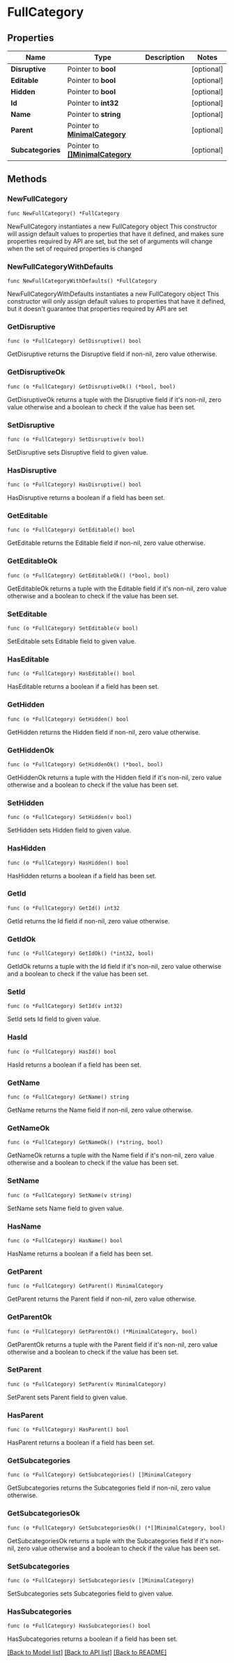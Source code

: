 # FullCategory

## Properties

Name | Type | Description | Notes
------------ | ------------- | ------------- | -------------
**Disruptive** | Pointer to **bool** |  | [optional] 
**Editable** | Pointer to **bool** |  | [optional] 
**Hidden** | Pointer to **bool** |  | [optional] 
**Id** | Pointer to **int32** |  | [optional] 
**Name** | Pointer to **string** |  | [optional] 
**Parent** | Pointer to [**MinimalCategory**](MinimalCategory.md) |  | [optional] 
**Subcategories** | Pointer to [**[]MinimalCategory**](MinimalCategory.md) |  | [optional] 

## Methods

### NewFullCategory

`func NewFullCategory() *FullCategory`

NewFullCategory instantiates a new FullCategory object
This constructor will assign default values to properties that have it defined,
and makes sure properties required by API are set, but the set of arguments
will change when the set of required properties is changed

### NewFullCategoryWithDefaults

`func NewFullCategoryWithDefaults() *FullCategory`

NewFullCategoryWithDefaults instantiates a new FullCategory object
This constructor will only assign default values to properties that have it defined,
but it doesn't guarantee that properties required by API are set

### GetDisruptive

`func (o *FullCategory) GetDisruptive() bool`

GetDisruptive returns the Disruptive field if non-nil, zero value otherwise.

### GetDisruptiveOk

`func (o *FullCategory) GetDisruptiveOk() (*bool, bool)`

GetDisruptiveOk returns a tuple with the Disruptive field if it's non-nil, zero value otherwise
and a boolean to check if the value has been set.

### SetDisruptive

`func (o *FullCategory) SetDisruptive(v bool)`

SetDisruptive sets Disruptive field to given value.

### HasDisruptive

`func (o *FullCategory) HasDisruptive() bool`

HasDisruptive returns a boolean if a field has been set.

### GetEditable

`func (o *FullCategory) GetEditable() bool`

GetEditable returns the Editable field if non-nil, zero value otherwise.

### GetEditableOk

`func (o *FullCategory) GetEditableOk() (*bool, bool)`

GetEditableOk returns a tuple with the Editable field if it's non-nil, zero value otherwise
and a boolean to check if the value has been set.

### SetEditable

`func (o *FullCategory) SetEditable(v bool)`

SetEditable sets Editable field to given value.

### HasEditable

`func (o *FullCategory) HasEditable() bool`

HasEditable returns a boolean if a field has been set.

### GetHidden

`func (o *FullCategory) GetHidden() bool`

GetHidden returns the Hidden field if non-nil, zero value otherwise.

### GetHiddenOk

`func (o *FullCategory) GetHiddenOk() (*bool, bool)`

GetHiddenOk returns a tuple with the Hidden field if it's non-nil, zero value otherwise
and a boolean to check if the value has been set.

### SetHidden

`func (o *FullCategory) SetHidden(v bool)`

SetHidden sets Hidden field to given value.

### HasHidden

`func (o *FullCategory) HasHidden() bool`

HasHidden returns a boolean if a field has been set.

### GetId

`func (o *FullCategory) GetId() int32`

GetId returns the Id field if non-nil, zero value otherwise.

### GetIdOk

`func (o *FullCategory) GetIdOk() (*int32, bool)`

GetIdOk returns a tuple with the Id field if it's non-nil, zero value otherwise
and a boolean to check if the value has been set.

### SetId

`func (o *FullCategory) SetId(v int32)`

SetId sets Id field to given value.

### HasId

`func (o *FullCategory) HasId() bool`

HasId returns a boolean if a field has been set.

### GetName

`func (o *FullCategory) GetName() string`

GetName returns the Name field if non-nil, zero value otherwise.

### GetNameOk

`func (o *FullCategory) GetNameOk() (*string, bool)`

GetNameOk returns a tuple with the Name field if it's non-nil, zero value otherwise
and a boolean to check if the value has been set.

### SetName

`func (o *FullCategory) SetName(v string)`

SetName sets Name field to given value.

### HasName

`func (o *FullCategory) HasName() bool`

HasName returns a boolean if a field has been set.

### GetParent

`func (o *FullCategory) GetParent() MinimalCategory`

GetParent returns the Parent field if non-nil, zero value otherwise.

### GetParentOk

`func (o *FullCategory) GetParentOk() (*MinimalCategory, bool)`

GetParentOk returns a tuple with the Parent field if it's non-nil, zero value otherwise
and a boolean to check if the value has been set.

### SetParent

`func (o *FullCategory) SetParent(v MinimalCategory)`

SetParent sets Parent field to given value.

### HasParent

`func (o *FullCategory) HasParent() bool`

HasParent returns a boolean if a field has been set.

### GetSubcategories

`func (o *FullCategory) GetSubcategories() []MinimalCategory`

GetSubcategories returns the Subcategories field if non-nil, zero value otherwise.

### GetSubcategoriesOk

`func (o *FullCategory) GetSubcategoriesOk() (*[]MinimalCategory, bool)`

GetSubcategoriesOk returns a tuple with the Subcategories field if it's non-nil, zero value otherwise
and a boolean to check if the value has been set.

### SetSubcategories

`func (o *FullCategory) SetSubcategories(v []MinimalCategory)`

SetSubcategories sets Subcategories field to given value.

### HasSubcategories

`func (o *FullCategory) HasSubcategories() bool`

HasSubcategories returns a boolean if a field has been set.


[[Back to Model list]](../README.md#documentation-for-models) [[Back to API list]](../README.md#documentation-for-api-endpoints) [[Back to README]](../README.md)


